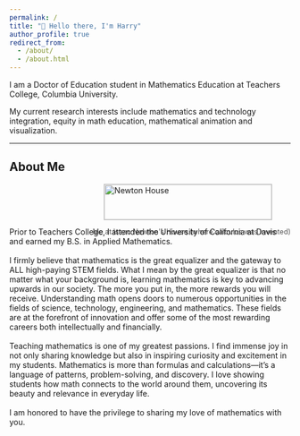 ```yaml
---
permalink: /
title: "👋 Hello there, I'm Harry"
author_profile: true
redirect_from: 
  - /about/
  - /about.html
---
```

I am a Doctor of Education student in Mathematics Education at Teachers College, Columbia University.

My current research interests include mathematics and technology integration, equity in math education, mathematical animation and visualization.

---
## About Me

<style>
  .about-img-container {
    display: flex;
    flex-direction: row;
    flex-wrap: wrap;
    justify-content: flex-end;
    margin-bottom: 1em;
  }

  .about-img {
    max-width: 300px;
    width: 100%;
    border: 1px solid #ccc;
    margin-left: 20px;
  }

  @media (max-width: 768px) {
    .about-img-container {
      justify-content: center;
      margin-left: 0;
    }

    .about-img {
      margin-left: 0;
    }
  }

  .about-img-caption {
    font-size: 0.9em;
    color: #555;
    text-align: center;
  }
</style>

<div class="about-img-container">
  <div>
    <img src="images/newton house.jpeg" alt="Newton House" class="about-img">
    <p class="about-img-caption">Me at Isaac Newton's House (where calculus was invented)</p>
  </div>
</div>

Prior to Teachers College, I attended the University of California at Davis and earned my B.S. in Applied Mathematics. 
<br><br>
I firmly believe that mathematics is the great equalizer and the gateway to ALL high-paying STEM fields. What I mean by the great equalizer is that no matter what your background is, learning mathematics is key to advancing upwards in our society. The more you put in, the more rewards you will receive. Understanding math opens doors to numerous opportunities in the fields of science, technology, engineering, and mathematics. These fields are at the forefront of innovation and offer some of the most rewarding careers both intellectually and financially.
<br><br>
Teaching mathematics is one of my greatest passions. I find immense joy in not only sharing knowledge but also in inspiring curiosity and excitement in my students. Mathematics is more than formulas and calculations—it’s a language of patterns, problem-solving, and discovery. I love showing students how math connects to the world around them, uncovering its beauty and relevance in everyday life.
<br><br>
I am honored to have the privilege to sharing my love of mathematics with you.
